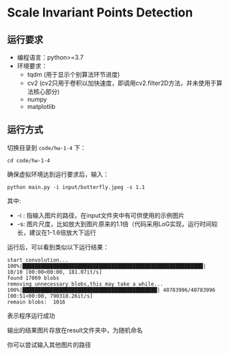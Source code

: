 # Scale Invariant Points Detection

## 运行要求

* 编程语言：python>=3.7
* 环境要求：
  * tqdm (用于显示个别算法环节进度)
  * cv2 (cv2只用于卷积以加快速度，即调用cv2.filter2D方法，并未使用于算法核心部分)
  * numpy 
  * matplotlib



## 运行方式

切换目录到 `code/hw-1-4` 下：

```shell
cd code/hw-1-4
```

确保虚拟环境达到运行要求后，输入：

```shell
python main.py -i input/butterfly.jpeg -s 1.1
```

其中:

* -i : 指输入图片的路径，在input文件夹中有可供使用的示例图片
* -s: 图片尺度，比如放大到图片原来的1.1倍（代码采用LoG实现，运行时间较长，建议在1-1.6倍放大下运行

 运行后，可以看到类似以下运行结果：

```
start convolution...
100%|███████████████████████████████████████████████████████████| 10/10 [00:00<00:00, 181.07it/s]
found 17069 blobs
removing unnecessary blobs,this may take a while...
100%|████████████████████████████████████████████| 40783996/40783996 [00:51<00:00, 790318.26it/s]
remain blobs:  1016
```

表示程序运行成功

输出的结果图片存放在result文件夹中，为随机命名



你可以尝试输入其他图片的路径
